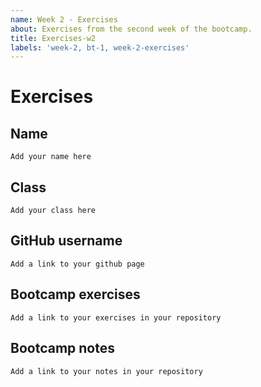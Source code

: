 ```yaml
---
name: Week 2 - Exercises
about: Exercises from the second week of the bootcamp.
title: Exercises-w2
labels: 'week-2, bt-1, week-2-exercises'
---
```


# Exercises

## Name
`Add your name here`

## Class
`Add your class here`

## GitHub username
`Add a link to your github page`

## Bootcamp exercises
`Add a link to your exercises in your repository`

## Bootcamp notes
`Add a link to your notes in your repository`
